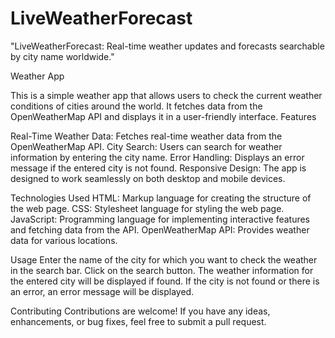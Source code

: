 # LiveWeatherForecast
"LiveWeatherForecast: Real-time weather updates and forecasts searchable by city name worldwide."

Weather App

This is a simple weather app that allows users to check the current weather conditions of cities around the world. It fetches data from the OpenWeatherMap API and displays it in a user-friendly interface.
Features

Real-Time Weather Data: Fetches real-time weather data from the OpenWeatherMap API.
City Search: Users can search for weather information by entering the city name.
Error Handling: Displays an error message if the entered city is not found.
Responsive Design: The app is designed to work seamlessly on both desktop and mobile devices.

Technologies Used
HTML: Markup language for creating the structure of the web page.
CSS: Stylesheet language for styling the web page.
JavaScript: Programming language for implementing interactive features and fetching data from the API.
OpenWeatherMap API: Provides weather data for various locations.

Usage
Enter the name of the city for which you want to check the weather in the search bar.
Click on the search button.
The weather information for the entered city will be displayed if found.
If the city is not found or there is an error, an error message will be displayed.

Contributing
Contributions are welcome! If you have any ideas, enhancements, or bug fixes, feel free to submit a pull request.
